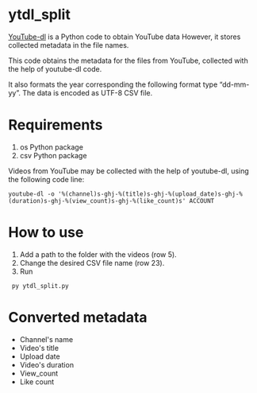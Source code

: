 # ytdl_split

[YouTube-dl](https://github.com/ytdl-org/youtube-dl) is a Python code to obtain YouTube data
However, it stores collected metadata in the file names.

This code obtains the metadata for the files from YouTube, collected with the help of youtube-dl code.

It also formats the year corresponding the following format type “dd-mm-yy”. The data is encoded as UTF-8 CSV file. 


# Requirements
1. os Python package
2. csv Python package

Videos from YouTube may be collected with the help of youtube-dl, using the following code line:

```youtube-dl -o '%(channel)s-ghj-%(title)s-ghj-%(upload_date)s-ghj-%(duration)s-ghj-%(view_count)s-ghj-%(like_count)s' ACCOUNT```

# How to use
1. Add a path to the folder with the videos (row 5).
2. Change the desired CSV file name (row 23).
3. Run

``` py ytdl_split.py```

# Converted metadata
* Channel's name
* Video's title
* Upload date
* Video's duration
* View_count
* Like count
